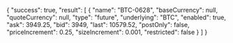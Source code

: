 

{
  "success": true,
  "result": [
    {
      "name": "BTC-0628",
      "baseCurrency": null,
      "quoteCurrency": null,
      "type": "future",
      "underlying": "BTC",
      "enabled": true,
      "ask": 3949.25,
      "bid": 3949,
      "last": 10579.52,
      "postOnly": false,
      "priceIncrement": 0.25,
      "sizeIncrement": 0.001,
      "restricted": false
    }
  ]
}